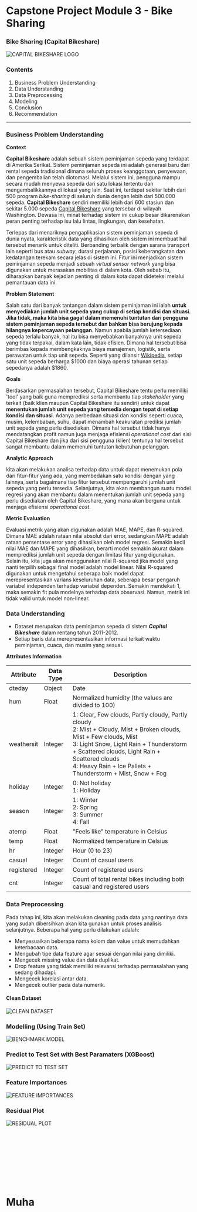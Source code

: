 # Capstone Project Module 3 - Bike Sharing
### **Bike Sharing (Capital Bikeshare)**

![CAPITAL BIKESHARE LOGO](https://user-images.githubusercontent.com/107845860/188307123-87e7eee9-0198-4ae1-87b6-58bb958680aa.png)

### **Contents**

1. Business Problem Understanding
2. Data Understanding
3. Data Preprocessing
4. Modeling
5. Conclusion
6. Recommendation

****
### **Business Problem Understanding**
**Context**<br>

**Capital Bikeshare** adalah sebuah sistem peminjaman sepeda yang terdapat di Amerika Serikat. Sistem peminjaman sepeda ini adalah generasi baru dari rental sepeda tradisional dimana seluruh proses keanggotaan, penyewaan, dan pengembalian telah diotomasi. Melalui sistem ini, pengguna mampu secara mudah menyewa sepeda dari satu lokasi tertentu dan mengembalikkannya di lokasi yang lain. Saat ini, terdapat sekitar lebih dari 500 program *bike-sharing* di seluruh dunia dengan lebih dari 500.000 sepeda. **Capital Bikeshare** sendiri memiliki lebih dari 600 stasiun dan sekitar 5.000 sepeda [Capital Bikeshare](https://capitalbikeshare.com/) yang tersebar di wilayah Washington. Dewasa ini, minat terhadap sistem ini cukup besar dikarenakan peran penting terhadap isu lalu lintas, lingkungan, dan kesehatan.

Terlepas dari menariknya pengaplikasian sistem peminjaman sepeda di dunia nyata, karakteristik data yang dihasilkan oleh sistem ini membuat hal tersebut menarik untuk diteliti. Berbanding terbalik dengan sarana transport lain seperti bus atau *subway*, durasi perjalanan, posisi keberangkatan dan kedatangan terekam secara jelas di sistem ini. Fitur ini menjadikan sistem peminjaman sepeda menjadi sebuah *virtual sensor network* yang bisa digunakan untuk merasakan mobilitas di dalam kota. Oleh sebab itu, diharapkan banyak kejadian penting di dalam kota dapat dideteksi melalui pemantauan data ini.
<br>

**Problem Statement**<br>

Salah satu dari banyak tantangan dalam sistem peminjaman ini ialah **untuk menyediakan jumlah unit sepeda yang cukup di setiap kondisi dan situasi. Jika tidak, maka kita bisa gagal dalam memenuhi tuntutan dari pengguna sistem peminjaman sepeda tersebut dan bahkan bisa berujung kepada hilangnya kepercayaan pelanggan**. Namun apabila jumlah ketersediaan sepeda terlalu banyak, hal itu bisa menyebabkan banyaknya unit sepeda yang tidak terpakai, dalam kata lain, tidak efisien. Dimana hal tersebut bisa berimbas kepada membengkaknya biaya manajemen, logistik, serta perawatan untuk tiap unit sepeda. Seperti yang dilansir [Wikipedia](https://en.wikipedia.org/wiki/Capital_Bikeshare), setiap satu unit sepeda berharga $1000 dan biaya operasi tahunan setiap sepedanya adalah $1860.
<br>

**Goals**<br>

Berdasarkan permasalahan tersebut, Capital Bikeshare tentu perlu memiliki 'tool' yang baik guna memprediksi serta membantu tiap *stakeholder* yang terkait (baik klien maupun Capital Bikeshare itu sendiri) untuk dapat **menentukan jumlah unit sepeda yang tersedia dengan tepat di setiap kondisi dan situasi**. Adanya perbedaan situasi dan kondisi seperti cuaca, musim, kelembaban, suhu, dapat menambah keakuratan prediksi jumlah unit sepeda yang perlu disediakan. Dimana hal tersebut tidak hanya mendatangkan profit namun juga menjaga efisiensi *operational cost* dari sisi Capital Bikeshare dan jika dari sisi pengguna (klien) tentunya hal tersebut sangat membantu dalam memenuhi tuntutan kebutuhan pelanggan.
<br>

**Analytic Approach**<br>

kita akan melakukan analisa terhadap data untuk dapat menemukan pola dari fitur-fitur yang ada, yang membedakan satu kondisi dengan yang lainnya, serta bagaimana tiap fitur tersebut mempengaruhi jumlah unit sepeda yang perlu tersedia. Selanjutnya, kita akan membangun suatu model regresi yang akan membantu dalam menentukan jumlah unit sepeda yang perlu disediakan oleh Capital Bikeshare, yang mana akan berguna untuk menjaga efisiensi *operational cost*.
<br>

**Metric Evaluation**<br>

Evaluasi metrik yang akan digunakan adalah MAE, MAPE, dan R-squared. Dimana MAE adalah rataan nilai absolut dari error, sedangkan MAPE adalah rataan persentase error yang dihasilkan oleh model regresi. Semakin kecil nilai MAE dan MAPE yang dihasilkan, berarti model semakin akurat dalam memprediksi jumlah unit sepeda dengan limitasi fitur yang digunakan.  Selain itu, kita juga akan menggunakan nilai R-squared jika model yang nanti terpilih sebagai final model adalah model linear. Nilai R-squared digunakan untuk mengetahui seberapa baik model dapat merepresentasikan varians keseluruhan data, seberapa besar pengaruh variabel independen terhadap variabel dependen. Semakin mendekati 1, maka semakin fit pula modelnya terhadap data observasi. Namun, metrik ini tidak valid untuk model non-linear.

### **Data Understanding**

- Dataset merupakan data peminjaman sepeda di sistem ***Capital Bikeshare*** dalam rentang tahun 2011-2012.
- Setiap baris data merepresentasikan informasi terkait waktu peminjaman, cuaca, dan musim yang sesuai.

**Attributes Information**

| **Attribute** | **Data Type** | **Description** |
| --- | --- | --- |
| dteday | Object | Date |
| hum | Float | Normalized humidity (the values are divided to 100)|
| weathersit | Integer | 1: Clear, Few clouds, Partly cloudy, Partly cloudy<br> 2: Mist + Cloudy, Mist + Broken clouds, Mist + Few clouds, Mist<br> 3: Light Snow, Light Rain + Thunderstorm + Scattered clouds, Light Rain + Scattered clouds<br> 4: Heavy Rain + Ice Pallets + Thunderstorm + Mist, Snow + Fog |
| holiday | Integer | 0: Not holiday<br> 1: Holiday |
| season | Integer | 1: Winter<br> 2: Spring<br> 3: Summer<br> 4: Fall |
| atemp | Float | "Feels like" temperature in Celsius |
| temp | Float | Normalized temperature in Celsius |
| hr | Integer | Hour (0 to 23) |
| casual | Integer | Count of casual users |
| registered | Integer | Count of registered users |
| cnt | Integer | Count of total rental bikes including both casual and registered users|

### **Data Preprocessing**

Pada tahap ini, kita akan melakukan cleaning pada data yang nantinya data yang sudah dibersihkan akan kita gunakan untuk proses analisis selanjutnya. Beberapa hal yang perlu dilakukan adalah:
- Menyesuaikan beberapa nama kolom dan value untuk memudahkan keterbacaan data.
- Mengubah tipe data feature agar sesuai dengan nilai yang dimiliki.
- Mengecek missing value dan data duplikat.
- Drop feature yang tidak memiliki relevansi terhadap permasalahan yang sedang dihadapi.
- Mengecek korelasi antar data.
- Mengecek outlier pada data numerik.

#### **Clean Dataset**

![CLEAN DATASET](https://user-images.githubusercontent.com/107845860/188306707-79126c9d-d69d-43b9-a680-2bd11672373e.png)

### **Modelling (Using Train Set)**

![BENCHMARK MODEL](https://user-images.githubusercontent.com/107845860/188306746-31fd3c84-e749-45d3-9b3b-0e3266dd305a.png)

### **Predict to Test Set with Best Paramaters (XGBoost)**

![PREDICT TO TEST SET](https://user-images.githubusercontent.com/107845860/188306876-1713bb09-0ef1-41c6-a8d2-cb52013fb7b0.png)

### **Feature Importances**

![FEATURE IMPORTANCES](https://user-images.githubusercontent.com/107845860/188306975-005aa105-fc56-4612-bc8e-9b00bbabfac8.png)

### **Residual Plot**

![RESIDUAL PLOT](https://user-images.githubusercontent.com/107845860/188307008-b823cec6-7a5c-4449-b7db-8fa4b14b633d.png)

<br>
<br>
<br>
<br>
<br>
<br>
<br>
<br>

# Muha
